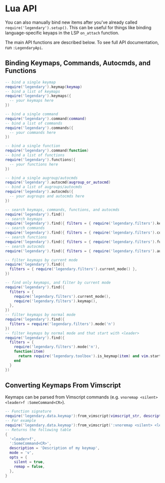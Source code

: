 # Lua API

You can also manually bind new items after you've already called `require('legendary').setup()`.
This can be useful for things like binding language-specific keyaps in the LSP `on_attach` function.

The main API functions are described below. To see full API documentation, run `:LegendaryApi`.

## Binding Keymaps, Commands, Autocmds, and Functions

```lua
-- bind a single keymap
require('legendary').keymap(keymap)
-- bind a list of keymaps
require('legendary').keymaps({
  -- your keymaps here
})

-- bind a single command
require('legendary').command(command)
-- bind a list of commands
require('legendary').commands({
  -- your commands here
})

-- bind a single function
require('legendary').command(function)
-- bind a list of functions
require('legendary').functions({
  -- your functions here
})

-- bind a single augroup/autocmds
require('legendary').autocmd(augroup_or_autocmd)
-- bind a list of augroups/autocmds
require('legendary').autocmds({
  -- your augroups and autocmds here
})

-- search keymaps, commands, functions, and autocmds
require('legendary').find()
-- search keymaps
require('legendary').find({ filters = { require('legendary.filters').keymaps() } })
-- search commands
require('legendary').find({ filters = { require('legendary.filters').commands() } })
-- search functions
require('legendary').find({ filters = { require('legendary.filters').funcs() } })
-- search autocmds
require('legendary').find({ filters = { require('legendary.filters').autocmds() } })

-- filter keymaps by current mode
require('legendary').find({
  filters = { require('legendary.filters').current_mode() },
})

-- find only keymaps, and filter by current mode
require('legendary').find({
  filters = {
    require('legendary.filters').current_mode(),
    require('legendary.filters').keymap(),
  },
})
-- filter keymaps by normal mode
require('legendary').find({
  filters = require('legendary.filters').mode('n')
})
-- filter keymaps by normal mode and that start with <leader>
require('legendary').find({
  filters = {
    require('legendary.filters').mode('n'),
    function(item)
      return require('legendary.toolbox').is_keymap(item) and vim.startswith(item[1], '<leader>')
    end
  }
})
```

## Converting Keymaps From Vimscript

Keymaps can be parsed from Vimscript commands (e.g. `vnoremap <silent> <leader>f :SomeCommand<CR>`).

```lua
-- Function signature
require('legendary.data.keymap'):from_vimscript(vimscript_str, description)
-- For example
require('legendary.data.keymap'):from_vimscript(':vnoremap <silent> <leader>f :SomeCommand<CR>', 'Description of my keymap')
-- Returns the following table
{
  '<leader>f',
  ':SomeCommand<CR>',
  description = 'Description of my keymap',
  mode = 'v',
  opts = {
    silent = true,
    remap = false,
  },
}
```
